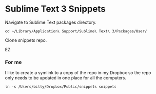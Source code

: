 Sublime Text 3 Snippets
========

Navigate to Sublime Text packages directory.
```shell
cd ~/Library/Application\ Support/Sublime\ Text\ 3/Packages/User/
```

Clone snippets repo.

EZ


### For me
I like to create a symlink to a copy of the repo in my Dropbox so the repo only needs to be updated in one place for all the computers.

```shell
ln -s /Users/billy/Dropbox/Public/snippets snippets
```
